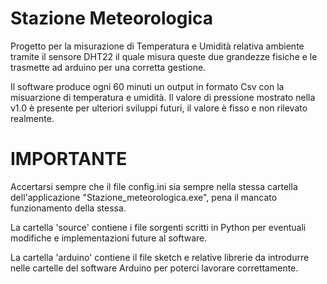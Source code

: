 # Stazione Meteorologica 

Progetto per la misurazione di Temperatura e Umidità relativa ambiente
tramite il sensore DHT22 il quale misura queste due grandezze fisiche 
e le trasmette ad arduino per una corretta gestione.

Il software produce ogni 60 minuti un output in formato Csv 
con la misuarzione di temperatura e umidità. Il valore di pressione mostrato nella v1.0 
è presente per ulteriori sviluppi futuri, il valore è fisso e non rilevato realmente.

# IMPORTANTE 
Accertarsi sempre che il file config.ini sia sempre nella stessa cartella
dell'applicazione "Stazione_meteorologica.exe", pena il mancato funzionamento della stessa.

La cartella 'source' contiene i file sorgenti scritti in Python per eventuali modifiche 
e implementazioni future al software.

La cartella 'arduino' contiene il file sketch e relative librerie da introdurre nelle
cartelle del software Arduino per poterci lavorare correttamente.
